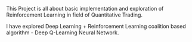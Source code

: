 This Project is all about basic implementation and exploration of Reinforcement Learning in field of Quantitative Trading.

I have explored Deep Learning + Reinforcement Learning coalition based algorithm -  Deep Q-Learning Neural Network.
